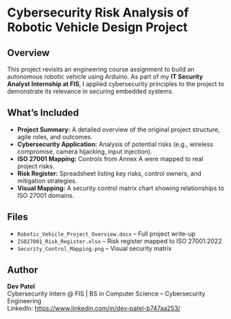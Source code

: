 # Cybersecurity Risk Analysis of Robotic Vehicle Design Project

## Overview
This project revisits an engineering course assignment to build an autonomous robotic vehicle using Arduino. As part of my **IT Security Analyst Internship at FIS**, I applied cybersecurity principles to the project to demonstrate its relevance in securing embedded systems.

## What’s Included
- **Project Summary:** A detailed overview of the original project structure, agile roles, and outcomes.
- **Cybersecurity Application:** Analysis of potential risks (e.g., wireless compromise, camera hijacking, input injection).
- **ISO 27001 Mapping:** Controls from Annex A were mapped to real project risks.
- **Risk Register:** Spreadsheet listing key risks, control owners, and mitigation strategies.
- **Visual Mapping:** A security control matrix chart showing relationships to ISO 27001 domains.

## Files
- `Robotic_Vehicle_Project_Overview.docx` – Full project write-up
- `ISO27001_Risk_Register.xlsx` – Risk register mapped to ISO 27001:2022
- `Security_Control_Mapping.png` – Visual security matrix

## Author
**Dev Patel**  
Cybersecurity Intern @ FIS | BS in Computer Science – Cybersecurity Engineering  
LinkedIn: https://www.linkedin.com/in/dev-patel-b747aa253/ 
